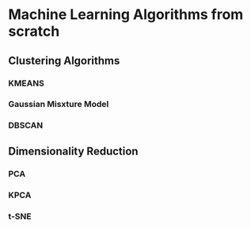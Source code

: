 # Machine Learning Algorithms from scratch 

## Clustering Algorithms
### KMEANS
### Gaussian Misxture Model
### DBSCAN
## Dimensionality Reduction
### PCA
### KPCA
### t-SNE



